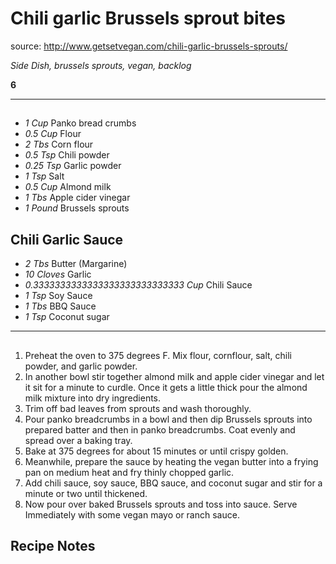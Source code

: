 # Chili garlic Brussels sprout bites



source: http://www.getsetvegan.com/chili-garlic-brussels-sprouts/

*Side Dish, brussels sprouts, vegan, backlog*

**6**

---

## 

- *1 Cup* Panko bread crumbs
- *0.5 Cup* Flour
- *2 Tbs* Corn flour
- *0.5 Tsp* Chili powder
- *0.25 Tsp* Garlic powder
- *1 Tsp* Salt
- *0.5 Cup* Almond milk
- *1 Tbs* Apple cider vinegar
- *1 Pound* Brussels sprouts

## Chili Garlic Sauce

- *2 Tbs* Butter (Margarine)
- *10 Cloves* Garlic
- *0.3333333333333333333333333333 Cup* Chili Sauce
- *1 Tsp* Soy Sauce
- *1 Tbs* BBQ Sauce
- *1 Tsp* Coconut sugar

---

## 
1. Preheat the oven to 375 degrees F. Mix flour, cornflour, salt, chili powder, and garlic powder.
2. In another bowl stir together almond milk and apple cider vinegar and let it sit for a minute to curdle. Once it gets a little thick pour the almond milk mixture into dry ingredients.
3. Trim off bad leaves from sprouts and wash thoroughly.
4. Pour panko breadcrumbs in a bowl and then dip Brussels sprouts into prepared batter and then in panko breadcrumbs. Coat evenly and spread over a baking tray.
5. Bake at 375 degrees for about 15 minutes or until crispy golden.
6. Meanwhile, prepare the sauce by heating the vegan butter into a frying pan on medium heat and fry thinly chopped garlic.
7. Add chili sauce, soy sauce, BBQ sauce, and coconut sugar and stir for a minute or two until thickened.
8. Now pour over baked Brussels sprouts and toss into sauce. Serve Immediately with some vegan mayo or ranch sauce.

## Recipe Notes


